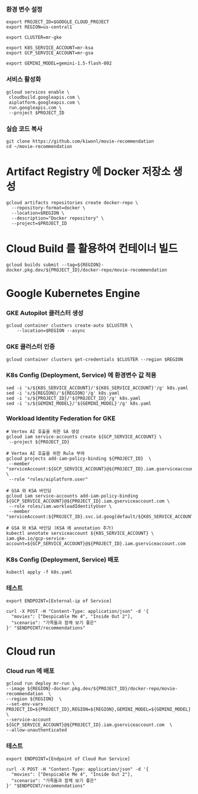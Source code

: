 ### 환경 변수 설정
```
export PROJECT_ID=$GOOGLE_CLOUD_PROJECT
export REGION=us-central1

export CLUSTER=mr-gke

export K8S_SERVICE_ACCOUNT=mr-ksa
export GCP_SERVICE_ACCOUNT=mr-gsa

export GEMINI_MODEL=gemini-1.5-flash-002
```

### 서비스 활성화
```
gcloud services enable \
 cloudbuild.googleapis.com \
 aiplatform.googleapis.com \
 run.googleapis.com \
 --project $PROJECT_ID
```

### 실습 코드 복사
```
git clone https://github.com/kiwonl/movie-recommendation
cd ~/movie-recommendation
```

# Artifact Registry 에 Docker 저장소 생성
```
gcloud artifacts repositories create docker-repo \
  --repository-format=docker \
  --location=$REGION \
  --description="Docker repository" \
  --project=$PROJECT_ID
```

# Cloud Build 를 활용하여 컨테이너 빌드
```
gcloud builds submit --tag=${REGION}-docker.pkg.dev/${PROJECT_ID}/docker-repo/movie-recommendation
```

# Google Kubernetes Engine
### GKE Autopilot 클러스터 생성
```
gcloud container clusters create-auto $CLUSTER \
    --location=$REGION --async
```

### GKE 클러스터 인증
```
gcloud container clusters get-credentials $CLUSTER --region $REGION
```

### K8s Config (Deployment, Service) 에 환경변수 값 적용
```
sed -i 's/${K8S_SERVICE_ACCOUNT}/'${K8S_SERVICE_ACCOUNT}'/g' k8s.yaml
sed -i 's/${REGION}/'${REGION}'/g' k8s.yaml
sed -i 's/${PROJECT_ID}/'${PROJECT_ID}'/g' k8s.yaml
sed -i 's/${GEMINI_MODEL}/'${GEMINI_MODEL}'/g' k8s.yaml
```

### Workload Identity Federation for GKE
```
# Vertex AI 호출을 위한 SA 생성
gcloud iam service-accounts create ${GCP_SERVICE_ACCOUNT} \
 --project ${PROJECT_ID}

# Vertex AI 호출을 위한 Rule 부여
gcloud projects add-iam-policy-binding ${PROJECT_ID}  \
 --member "serviceAccount:${GCP_SERVICE_ACCOUNT}@${PROJECT_ID}.iam.gserviceaccount.com"  \
 --role "roles/aiplatform.user"

# GSA 와 KSA 바인딩
gcloud iam service-accounts add-iam-policy-binding ${GCP_SERVICE_ACCOUNT}@${PROJECT_ID}.iam.gserviceaccount.com \
 --role roles/iam.workloadIdentityUser \
 --member "serviceAccount:${PROJECT_ID}.svc.id.goog[default/${K8S_SERVICE_ACCOUNT}]"

# GSA 와 KSA 바인딩 (KSA 에 annotation 추가)
kubectl annotate serviceaccount ${K8S_SERVICE_ACCOUNT} \
iam.gke.io/gcp-service-account=${GCP_SERVICE_ACCOUNT}@${PROJECT_ID}.iam.gserviceaccount.com
```

### K8s Config (Deployment, Service) 배포
```
kubectl apply -f k8s.yaml
```

### 테스트
```
export ENDPOINT=[External-ip of Service]

curl -X POST -H "Content-Type: application/json" -d '{
  "movies": ["Despicable Me 4", "Inside Out 2"],
  "scenario": "가족들과 함께 보기 좋은"
}' "$ENDPOINT/recommendations"
```

# Cloud run
### Cloud run 에 배포
```
gcloud run deploy mr-run \
--image ${REGION}-docker.pkg.dev/${PROJECT_ID}/docker-repo/movie-recommendation  \
--region ${REGION}  \
--set-env-vars PROJECT_ID=${PROJECT_ID},REGION=${REGION},GEMINI_MODEL=${GEMINI_MODEL} \
--service-account ${GCP_SERVICE_ACCOUNT}@${PROJECT_ID}.iam.gserviceaccount.com  \
--allow-unauthenticated
```

### 테스트
```
export ENDPOINT=[Endpoint of Cloud Run Service]

curl -X POST -H "Content-Type: application/json" -d '{
  "movies": ["Despicable Me 4", "Inside Out 2"],
  "scenario": "가족들과 함께 보기 좋은"
}' "$ENDPOINT/recommendations"
```
